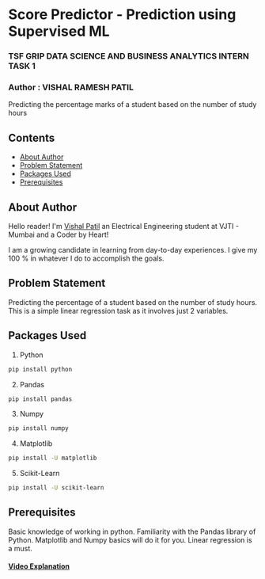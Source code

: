 # Score Predictor - Prediction using Supervised ML


### TSF GRIP DATA SCIENCE AND BUSINESS ANALYTICS INTERN TASK 1

### Author : VISHAL RAMESH PATIL

Predicting the percentage marks of a student based on the number of study hours

## Contents
- [About Author](#about-author)
- [Problem Statement](#problem-statement)
- [Packages Used](#packages-used)
- [Prerequisites](#prerequisites)

## About Author
Hello reader! I'm [Vishal Patil](https://www.linkedin.com/in/vishal-patil-075b391a4) an Electrical Engineering student at VJTI - Mumbai and a Coder by Heart!

I am a growing candidate in learning from day-to-day experiences. I give my 100 % in whatever I do to accomplish the goals.


## Problem Statement
Predicting the percentage of a student based on the number of study hours.
This is a simple linear regression task as it involves just 2 variables.

## Packages Used
1. Python

```bash
pip install python
```

2. Pandas

```bash
pip install pandas
```

3. Numpy

```bash
pip install numpy
```

4. Matplotlib

```bash
pip install -U matplotlib
```

5. Scikit-Learn

```bash
pip install -U scikit-learn
```


## Prerequisites
Basic knowledge of working in python. Familiarity with the Pandas library of Python. Matplotlib and Numpy basics will do it for you. Linear regression is a must.

#### [Video Explanation](#prerequisites)

